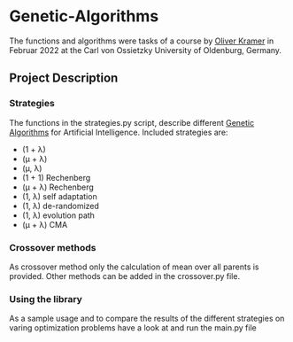 # Genetic-Algorithms
 The functions and algorithms were tasks of a course by 
 [Oliver Kramer](https://uol.de/en/computingscience/ci/team/oliver-kramer) 
 in Februar 2022 at the Carl von Ossietzky University of Oldenburg, Germany. 

## Project Description
### Strategies
The functions in the strategies.py script, describe different 
[Genetic Algorithms](https://en.wikipedia.org/wiki/Genetic_algorithm) for Artificial Intelligence.
Included strategies are:
- (1 + λ)
- (μ + λ)
- (μ, λ)
- (1 + 1) Rechenberg
- (μ + λ) Rechenberg
- (1, λ) self adaptation
- (1, λ) de-randomized
- (1, λ) evolution path
- (μ + λ) CMA

### Crossover methods
As crossover method only the calculation of mean over all parents is provided. 
Other methods can be added in the crossover.py file. 

### Using the library
As a sample usage and to compare the results of the different strategies on varing optimization problems 
have a look at and run the main.py file